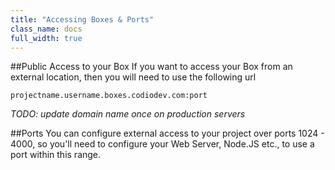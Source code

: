```yaml
---
title: "Accessing Boxes & Ports"
class_name: docs
full_width: true
---
```


##Public Access to your Box
If you want to access your Box from an external location, then you will need to use the following url

    projectname.username.boxes.codiodev.com:port

*TODO: update domain name once on production servers*
    
##Ports
You can configure external access to your project over ports 1024 - 4000, so you'll need to configure your Web Server, Node.JS etc., to use a port within this range.

